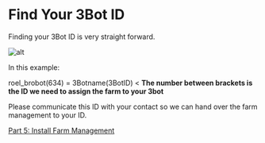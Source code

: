 # Find Your 3Bot ID

Finding your 3Bot ID is very straight forward.

![alt](topleft_menu_3bot.png)

In this example:

roel_brobot(634) = 3Botname(3BotID) < **The number between brackets is the ID we need to assign the farm to your 3bot**

Please communicate this ID with your contact so we can hand over the farm management to your ID.

[Part 5: Install Farm Management](install_farm_management.md)